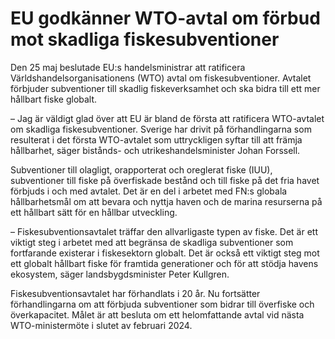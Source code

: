 # EU godkänner WTO-avtal om förbud mot skadliga fiskesubventioner

Den 25 maj beslutade EU:s handelsministrar att ratificera Världshandelsorganisationens (WTO) avtal om fiskesubventioner. Avtalet förbjuder subventioner till skadlig fiskeverksamhet och ska bidra till ett mer hållbart fiske globalt.

– Jag är väldigt glad över att EU är bland de första att ratificera WTO-avtalet om skadliga fiskesubventioner. Sverige har drivit på förhandlingarna som resulterat i det första WTO-avtalet som uttryckligen syftar till att främja hållbarhet, säger bistånds- och utrikeshandelsminister Johan Forssell.

Subventioner till olagligt, orapporterat och oreglerat fiske (IUU), subventioner till fiske på överfiskade bestånd och till fiske på det fria havet förbjuds i och med avtalet. Det är en del i arbetet med FN:s globala hållbarhetsmål om att bevara och nyttja haven och de marina resurserna på ett hållbart sätt för en hållbar utveckling.

– Fiskesubventionsavtalet träffar den allvarligaste typen av fiske. Det är ett viktigt steg i arbetet med att begränsa de skadliga subventioner som fortfarande existerar i fiskesektorn globalt. Det är också ett viktigt steg mot ett globalt hållbart fiske för framtida generationer och för att stödja havens ekosystem, säger landsbygdsminister Peter Kullgren.

Fiskesubventionsavtalet har förhandlats i 20 år. Nu fortsätter förhandlingarna om att förbjuda subventioner som bidrar till överfiske och överkapacitet. Målet är att besluta om ett helomfattande avtal vid nästa WTO-ministermöte i slutet av februari 2024.
